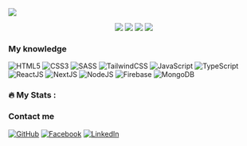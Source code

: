 
<div>
 <img src="https://res.cloudinary.com/annnn/image/upload/v1661995889/taoanhdep_anhbia_khoi_74114_tisdiz.jpg" />
</div>

<p align="center">
  <img src="https://komarev.com/ghpvc/?username=an678-mhg">
  <img src="https://shields.io/github/stars/an678-mhg">
  <img src="https://img.shields.io/github/followers/an678-mhg">
  <img src="https://img.shields.io/static/v1?label=%F0%9F%8C%9F&message=Love%20coding&style=style=flat&color=red">
</p>

### My knowledge 

![HTML5](https://img.shields.io/badge/html5-%23E34F26.svg?style=flat-square&logo=html5&logoColor=white)
![CSS3](https://img.shields.io/badge/css3-%231572B6.svg?style=flat-square&logo=css3&logoColor=white)
![SASS](https://img.shields.io/badge/SASS-hotpink.svg?style=flat-square&logo=SASS&logoColor=white)
![TailwindCSS](https://img.shields.io/badge/tailwindcss-%2338B2AC.svg?style=flat-square&logo=tailwind-css&logoColor=white)
![JavaScript](https://img.shields.io/badge/javascript-%23323330.svg?style=flat-square&logo=javascript&logoColor=%23F7DF1E)
![TypeScript](https://img.shields.io/badge/typescript-%23007ACC.svg?style=flat-square&logo=typescript&logoColor=white)
![ReactJS](https://img.shields.io/badge/react-%2320232a.svg?style=flat-square&logo=react&logoColor=%2361DAFB)
![NextJS](https://img.shields.io/badge/Nextjs-black?style=flat-square&logo=next.js&logoColor=white)
![NodeJS](https://img.shields.io/badge/node.js-6DA55F?style=flat-square&logo=node.js&logoColor=white)
![Firebase](https://img.shields.io/badge/firebase-%23039BE5.svg?style=flat-square&logo=firebase)
![MongoDB](https://img.shields.io/badge/MongoDB-%234ea94b.svg?style=flat-square&logo=mongodb&logoColor=white)

### :fire: My Stats :



### Contact me

[![GitHub](https://img.shields.io/badge/github-%23121011.svg?style=for-the-badge&logo=github&logoColor=white)](https://github.com/an678-mhg)
[![Facebook](https://img.shields.io/badge/Facebook-%231877F2.svg?style=for-the-badge&logo=Facebook&logoColor=white)](https://www.facebook.com/an70008)
[![LinkedIn](https://img.shields.io/badge/LinkedIn-blue?style=for-the-badge&logo=linkedin&logoColor=white)](https://www.linkedin.com/in/an4007)













